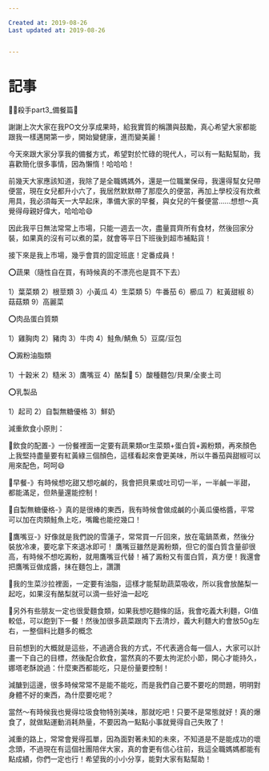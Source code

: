 ```yaml
---

Created at: 2019-08-26
Last updated at: 2019-08-26


---
```


# 記事


🍴🥑殺手part3\_備餐篇🍴

謝謝上次大家在我PO文分享成果時，給我實質的稱讚與鼓勵，真心希望大家都能跟我一樣邁開第一步，開始變健康，進而變美麗！

今天來跟大家分享我的備餐方式，希望對於忙碌的現代人，可以有一點點幫助，我喜歡簡化很多事情，因為懶惰！哈哈哈！

前幾天大家應該知道，我除了是全職媽媽外，還是一位職業保母，我還得幫女兒帶便當，現在女兒都升小六了，我居然默默帶了那麼久的便當，再加上學校沒有炊煮用具，我必須每天一大早起床，準備大家的早餐，與女兒的午餐便當......想想～真覺得母親好偉大，哈哈哈😄

因此我平日無法常常上市場，只能一週去一次，盡量買齊所有食材，然後回家分裝，如果真的沒有可以煮的菜，就會等平日下班後到超市補點貨！

接下來是我上市場，幾乎會買的固定班底！定番成員！

⭕️蔬果（隨性自在買，有時候真的不漂亮也是買不下去）

1）葉菜類
2）根莖類
3）小黃瓜
4）生菜類
5）牛番茄
6）櫛瓜
7）紅黃甜椒
8）菇菇類
9）高麗菜

⭕️肉品蛋白質類

1）雞胸肉
2）豬肉
3）牛肉
4）鮭魚/鯖魚
5）豆腐/豆包

⭕️澱粉油脂類

1）十穀米
2）糙米
3）鷹嘴豆
4）酪梨🥑
5）酸種麵包/貝果/全麥土司

⭕️乳製品

1）起司
2）自製無糖優格
3）鮮奶

減重飲食小原則：

🔆飲食的配置-》一份餐裡面一定要有蔬果類or生菜類+蛋白質+澱粉類，再來顏色上我堅持盡量要有紅黃綠三個顏色，這樣看起來會更美味，所以牛番茄與甜椒可以用來配色，呵呵😄

🔆早餐-》有時候想吃甜又想吃鹹的，我會把貝果或吐司切一半，一半鹹一半甜，都能滿足，但熱量還能控制！

🔆自製無糖優格-》真的是很棒的東西，我有時候會做成鹹的小黃瓜優格醬，平常可以加在肉類鮭魚上吃，嘴饞也能挖幾口！

🔆鷹嘴豆-》好像就是我們說的雪蓮子，常常買一斤回來，放在電鍋蒸煮，然後分裝放冷凍，要吃拿下來退冰即可！
鷹嘴豆雖然是澱粉類，但它的蛋白質含量卻很高，有時候不想吃澱粉，就用鷹嘴豆代替！補了澱粉又有蛋白質，真方便！我還會把鷹嘴豆做成醬，抹在麵包上，讚讚

🔆我的生菜沙拉裡面，一定要有油脂，這樣才能幫助蔬菜吸收，所以我會放酪梨一起吃，如果沒有酪梨就可以滴一些好油一起吃

🔆另外有些朋友一定也很愛麵食類，如果我想吃麵條的話，我會吃義大利麵，GI值較低，可以飽到下一餐！然後加很多蔬菜跟肉下去清炒，義大利麵大約會放50g左右，一整個料比麵多的概念

目前想到的大概就是這些，不過適合我的方式，不代表適合每一個人，大家可以計畫一下自己的目標，然後配合飲食，當然真的不要太拘泥於小節，開心才能持久，娜塔老酥說過：什麼東西都能吃，只是份量要控制！

減醣到這邊，很多時候常常不是能不能吃，而是我們自己要不要吃的問題，明明對身體不好的東西，為什麼要吃呢？

當然～有時候我也覺得垃圾食物特別美味，那就吃吧！只要不是常態就好！真的爆食了，就做點運動消耗熱量，不要因為一點點小事就覺得自己失敗了！

減重的路上，常常會覺得孤單，因為面對著未知的未來，不知道是不是能成功的壞念頭，不過現在有這個社團陪伴大家，真的會更有信心往前，我這全職媽媽都能有點成績，你們一定也行！希望我的小小分享，能對大家有點幫助！

